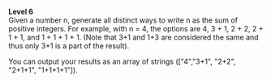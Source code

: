 **Level 6**  <br>
Given a number n, generate all distinct ways to write n as the sum of positive integers. For example, with n = 4, the options are 4, 3 + 1, 2 + 2, 2 + 1 + 1, and 1 + 1 + 1 + 1. (Note that 3+1 and 1+3 are considered the same and thus only 3+1 is a part of the result).

You can output your results as an array of strings (["4","3+1", "2+2", "2+1+1", "1+1+1+1"]).

